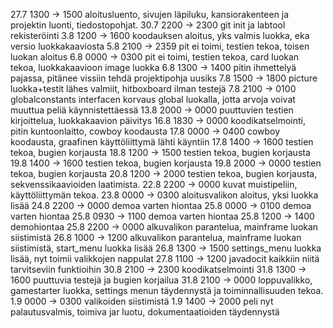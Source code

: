 27.7 1300 -> 1500 aloitusluento, sivujen läpiluku, kansiorakenteen ja projektin luonti, tiedostopohjat.
30.7 2200 -> 2300 git init ja labtool rekisteröinti
3.8  1200 -> 1600 koodauksen aloitus, yks valmis luokka, eka versio luokkakaaviosta
5.8  2100 -> 2359 pit ei toimi, testien tekoa, toisen luokan aloitus
6.8  0000 -> 0300 pit ei toimi, testien tekoa, card luokan tekoa, luokkakaavioon image luokka
6.8  1300 -> 1400 pitin ihmettelyä pajassa, pitänee vissiin tehdä projektipohja uusiks
7.8  1500 -> 1800 picture luokka+testit lähes valmiit, hitboxboard ilman testejä
7.8  2100 -> 0100 globalconstants interfacen korvaus global luokalla, jotta arvoja voivat muuttua peliä käynnistettäessä
13.8 2000 -> 0000 puuttuvien testien kirjoittelua, luokkakaavion päivitys
16.8 1830 -> 0000 koodikatselmointi, pitin kuntoonlaitto, cowboy koodausta
17.8 0000 -> 0400 cowboy koodausta, graafinen käyttöliittymä lähti käyntiin
17.8 1400 -> 1600 testien tekoa, bugien korjausta
18.8 1200 -> 1500 testien tekoa, bugien korjausta
19.8 1400 -> 1600 testien tekoa, bugien korjausta
19.8 2000 -> 0000 testien tekoa, bugien korjausta
20.8 1200 -> 2000 testien tekoa, bugien korjausta, sekvenssikaavioiden laatimista.
22.8 2200 -> 0000 kuvat muistipeliin, käyttöliittymän tekoa.
23.8 0000 -> 0300 aloitusvalikon aloitus, yksi luokka lisää
24.8 2200 -> 0000 demoa varten hiontaa
25.8 0000 -> 0100 demoa varten hiontaa
25.8 0930 -> 1100 demoa varten hiontaa
25.8 1200 -> 1400 demohiontaa
25.8 2200 -> 0000 alkuvalikon parantelua, mainframe luokan siistimistä
26.8 1000 -> 1200 alkuvalikon parantelua, mainframe luokan siistimistä, start_menu luokka lisää
26.8 1300 -> 1500 settings_menu luokka lisää, nyt toimii valikkojen nappulat
27.8 1100 -> 1200 javadocit kaikkiin niitä tarvitseviin funktioihin
30.8 2100 -> 2300 koodikatselmointi
31.8 1300 -> 1600 puuttuvia testejä ja bugien korjailua
31.8 2100 -> 0000 loppuvalikko, gamestarter luokka, settings menun täydennystä ja toiminnallisuuden tekoa.
1.9 0000 -> 0300 valikoiden siistimistä
1.9 1400 -> 2000 peli nyt palautusvalmis, toimiva jar luotu, dokumentaatioiden täydennystä
